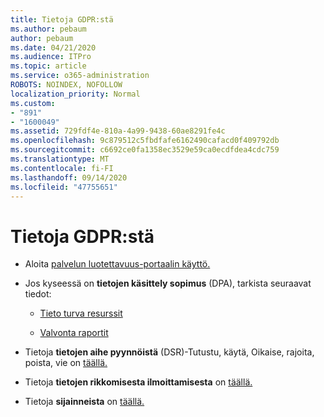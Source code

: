 ```yaml
---
title: Tietoja GDPR:stä
ms.author: pebaum
author: pebaum
ms.date: 04/21/2020
ms.audience: ITPro
ms.topic: article
ms.service: o365-administration
ROBOTS: NOINDEX, NOFOLLOW
localization_priority: Normal
ms.custom:
- "891"
- "1600049"
ms.assetid: 729fdf4e-810a-4a99-9438-60ae8291fe4c
ms.openlocfilehash: 9c879512c5fbdfafe6162490cafacd0f409792db
ms.sourcegitcommit: c6692ce0fa1358ec3529e59ca0ecdfdea4cdc759
ms.translationtype: MT
ms.contentlocale: fi-FI
ms.lasthandoff: 09/14/2020
ms.locfileid: "47755651"
---
```

# <a name="information-about-gdpr"></a>Tietoja GDPR:stä

- Aloita [palvelun luotettavuus-portaalin käyttö.](https://servicetrust.microsoft.com/ViewPage/GDPRGetStarted)

- Jos kyseessä on **tietojen käsittely sopimus** (DPA), tarkista seuraavat tiedot:

  - [Tieto turva resurssit](https://servicetrust.microsoft.com/ViewPage/TrustDocuments)

  - [Valvonta raportit](https://servicetrust.microsoft.com/ViewPage/MSComplianceGuide)

- Tietoja **tietojen aihe pyynnöistä** (DSR)-Tutustu, käytä, Oikaise, rajoita, poista, vie on [täällä.](https://docs.microsoft.com/microsoft-365/compliance/gdpr-dsr-office365)

- Tietoja **tietojen rikkomisesta ilmoittamisesta** on [täällä.](https://servicetrust.microsoft.com/ViewPage/GDPRBreach)

- Tietoja **sijainneista** on [täällä.](https://products.office.com/where-is-your-data-located?ms.officeurl=datamaps&amp;geo=All#All)
